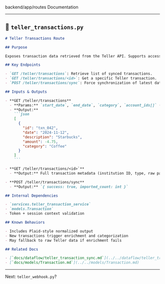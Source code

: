 backend/app/routes Documentation

---

## 📘 `teller_transactions.py`

````markdown
# Teller Transactions Route

## Purpose

Exposes transaction data retrieved from the Teller API. Supports access to synced financial activity including filtering, syncing, and transaction lookup.

## Key Endpoints

- `GET /teller/transactions`: Retrieve list of synced transactions.
- `GET /teller/transactions/<id>`: Get a specific Teller transaction.
- `POST /teller/transactions/sync`: Force synchronization of latest data.

## Inputs & Outputs

- **GET /teller/transactions**
  - **Params:** `start_date`, `end_date`, `category`, `account_ids[]` (optional)
  - **Output:**
    ```json
    [
      {
        "id": "txn_042",
        "date": "2024-11-12",
        "description": "Starbucks",
        "amount": -4.75,
        "category": "Coffee"
      }
    ]
    ```

- **GET /teller/transactions/<id>`**
  - **Output:** Full transaction metadata (institution ID, type, raw payload)

- **POST /teller/transactions/sync**
  - **Output:** `{ success: true, imported_count: int }`

## Internal Dependencies

- `services.teller_transaction_service`
- `models.Transaction`
- Token + session context validation

## Known Behaviors

- Includes Plaid-style normalized output
- New transactions trigger enrichment and categorization
- May fallback to raw Teller data if enrichment fails

## Related Docs

- [`docs/dataflow/teller_transaction_sync.md`](../../dataflow/teller_transaction_sync.md)
- [`docs/models/Transaction.md`](../../models/Transaction.md)
````

---

Next: `teller_webhook.py`?
